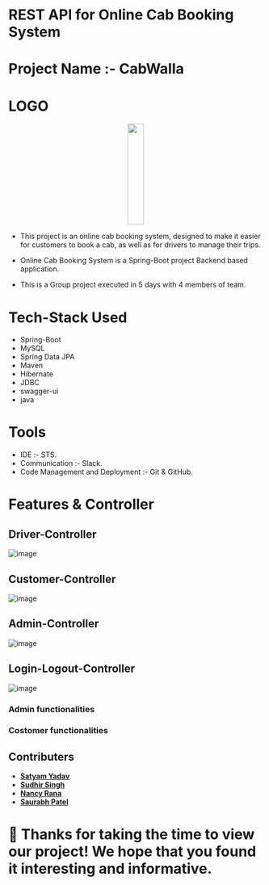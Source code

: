 # REST API for Online Cab Booking System

# Project Name :- CabWalla

 # LOGO


<div id="header" align="center">
  <img src="https://user-images.githubusercontent.com/103804433/220417729-47e84cac-61a4-4912-a86e-ecc0ad7af7f6.png" width="25%" height = "200px"/>
</div>

 * This project is an online cab booking system, designed to make it easier for customers to book a cab, as well as for drivers to manage their trips.
 
 * Online Cab Booking System is a Spring-Boot project Backend based application.
 
 * This is a Group project executed in 5 days with 4 members of team.
 

 
# Tech-Stack Used
  * Spring-Boot
  * MySQL 
  * Spring Data JPA 
  * Maven 
  * Hibernate 
  * JDBC 
  * swagger-ui 
  * java
  
  # Tools
  
 * IDE :- STS.
 * Communication :- Slack.
 * Code Management and Deployment :- Git & GitHub.
  
  
  
  
  
# Features & Controller
## Driver-Controller
![image](https://user-images.githubusercontent.com/103804433/221413489-1fd2861c-a5cb-4637-9a33-f4a390395e95.png)

## Customer-Controller

![image](https://user-images.githubusercontent.com/103804433/221413514-514deac0-959d-48f7-8153-7394b3bbe4dc.png)


## Admin-Controller
![image](https://user-images.githubusercontent.com/103804433/221413530-a8e99dc6-0e96-454b-931f-ee09b9ee4f89.png)

## Login-Logout-Controller
![image](https://user-images.githubusercontent.com/103804433/221413540-46a40d1f-428e-46f8-abac-483dc1f3790a.png)


<h3> Admin functionalities </h3>


<h3>Costomer functionalities </h3>




## Contributers
- **[Satyam Yadav](https://github.com/iamsatyamyadav)**
- **[Sudhir Singh](https://github.com/sudhir2408)**
- **[Nancy Rana](https://github.com/Nancy8570)**
- **[Saurabh Patel](https://github.com/Saurabhpatel0894)**


# 🤝 Thanks for taking the time to view our project! We hope that you found it interesting and informative.
